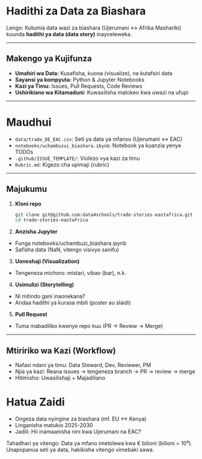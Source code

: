 # Hadithi za Data za Biashara

Lengo: Kutumia data wazi za biashara (Ujerumani <-> Afrika Mashariki) kuunda **hadithi ya data (data story)** inayoeleweka.

---

## Makengo ya Kujifunza
- **Umahiri wa Data:** Kusafisha, kuona (visualize), na kutafsiri data
- **Sayansi ya kompyuta:** Python & Jupyter Notebooks
- **Kazi ya Timu:** Issues, Pull Requests, Code Reviews
- **Ushirikiano wa Kitamaduni:** Kuwasilisha matokeo kwa uwazi na ufupi

---

# Maudhui
- `data/trade_DE_EAC.csv`: Seti ya data ya mfanso (Ujerumani <-> EAC)
- `notebooks/uchambuzui_biashara.ibynb`: Notebook ya kuanzia yenye TODOs
- `.github/ISSUE_TEMPLATE/`: Violezo vya kazi za timu
- `Rubric.md`: Kigezo cha upimaji (rubric)

---

## Majukumu
1. **Kloni repo**
   ```bash
   git clone git@github.com:data4schools/trade-stories-eastafrica.git
   cd trade-stories-eastafrica
   ```
2. **Anzisha Jupyter**
- Funga notebooks/uchambuzi_biashara.ipynb
- Safisha data (NaN, vitengo visivyo sanifu)

3. **Uoneshaji (Visualization)**
- Tengeneza michoro: mistari, vibao (bar), n.k.

4. **Usimulizi (Storytelling)**
- Ni mitindo gani inaonekana?
- Andaa hadithi ya kurasa mbili (poster au slaidi)

5. **Pull Request**
- Tuma mabadiliko kwenye repo kuu (PR -> Review -> Merge)

---

## Mtiririko wa Kazi (Workflow)

- Nafasi ndani ya timu: Data Steward, Dev, Reviewer, PM
- Njia ya kazi: Reana issues -> tengeneza branch -> PR -> review -> merge
- Hitimisho: Uwasilishaji + Majadiliano

# Hatua Zaidi

- Ongeza data nyingine za biashara (mf. EU <-> Kenya)
- Linganisha matukio 2025-2030
- Jadili: Hii inamaanisha nini kwa Ujerumani na EAC?

Tahadhari ya vitengo: Data ya mfano imetolewa kwa € bilioni (bilioni = 10⁹). Unapopanua seti ya data, hakikisha vitengo vimebaki sawa.
